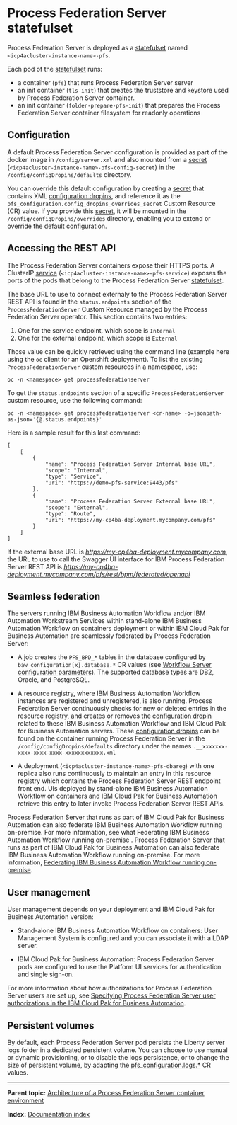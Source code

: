# Process Federation Server statefulset

Process Federation Server is deployed as a [statefulset](https://kubernetes.io/docs/concepts/workloads/controllers/statefulset/) named `<icp4acluster-instance-name>-pfs`.

Each pod of the [statefulset](https://kubernetes.io/docs/concepts/workloads/controllers/statefulset/) runs:
* a container (`pfs`) that runs Process Federation Server server
* an init container (`tls-init`) that creates the truststore and keystore used by Process Federation Server container.
* an init container (`folder-prepare-pfs-init`) that prepares the Process Federation Server container filesystem for readonly operations

## Configuration

A default Process Federation Server configuration is provided as part of the docker image in `/config/server.xml` and also mounted from a [secret](https://kubernetes.io/fr/docs/concepts/configuration/secret/)
(`<icp4acluster-instance-name>-pfs-config-secret`) in the `/config/configDropins/defaults` directory.

You can override this default configuration by creating a [secret](https://kubernetes.io/fr/docs/concepts/configuration/secret/)
that contains XML [configuration dropins](https://www.ibm.com/support/knowledgecenter/SSD28V_liberty/com.ibm.websphere.wlp.core.doc/ae/twlp_setup_dropins.html),
and reference it as the `pfs_configuration.config_dropins_overrides_secret` Custom Resource (CR) value. If you provide this [secret](https://kubernetes.io/fr/docs/concepts/configuration/secret/),
it will be mounted in the 
`/config/configDropins/overrides` directory, enabling you to extend or override the default configuration.

## Accessing the REST API

The Process Federation Server containers expose their HTTPS ports. A ClusterIP [service](https://kubernetes.io/docs/concepts/services-networking/service/)
(`<icp4acluster-instance-name>-pfs-service`) exposes the ports of the pods that belong to the Process Federation Server [statefulset](https://kubernetes.io/docs/concepts/workloads/controllers/statefulset/).

The base URL to use to connect externaly to the Process Federation Server REST API is found in the `status.endpoints` section of the `ProcessFederationServer` Custom Resource managed by the Process Federation Server operator. This section contains two entries:
1. One for the service endpoint, which scope is `Internal`
1. One for the external endpoint, which scope is `External`

Those value can be quickly retrieved using the command line (example here using the `oc` client for an Openshift deployment). To list the existing `ProcessFederationServer` custom resources in a namespace, use:

```
oc -n <namespace> get processfederationserver
```

To get the `status.endpoints` section of a specific `ProcessFederationServer` custom resource, use the following command:

```
oc -n <namespace> get processfederationserver <cr-name> -o=jsonpath-as-json='{@.status.endpoints}'
```

Here is a sample result for this last command:

```
[
    [
        {
            "name": "Process Federation Server Internal base URL",
            "scope": "Internal",
            "type": "Service",
            "uri": "https://demo-pfs-service:9443/pfs"
        },
        {
            "name": "Process Federation Server External base URL",
            "scope": "External",
            "type": "Route",
            "uri": "https://my-cp4ba-deployment.mycompany.com/pfs"
        }
    ]
]
```

If the external base URL is _https://my-cp4ba-deployment.mycompany.com_, the URL to use to call the Swagger UI interface for IBM Process Federation Server REST API is _https://my-cp4ba-deployment.mycompany.com/pfs/rest/bpm/federated/openapi_


## Seamless federation

The servers running IBM Business Automation Workflow and/or IBM Automation Workstream Services within stand-alone IBM Business Automation Workflow on containers deployment or within IBM Cloud Pak for Business Automation are seamlessly federated by Process Federation Server:

* A job creates the `PFS_BPD_*` tables in the database configured by `baw_configuration[x].database.*` CR values (see [Workflow Server configuration parameters](https://www.ibm.com/docs/en/cloud-paks/cp-biz-automation/22.0.1?topic=parameters-business-automation-workflow-runtime-workstream-services#ref_baw_params__baw-config)). The supported database types are DB2, Oracle, and PostgreSQL.

* A resource registry, where IBM Business Automation Workflow instances are registered and unregistered, is also running. Process Federation Server continuously checks for new or deleted entries in the resource registry, and creates or removes the [configuration dropin](https://www.ibm.com/support/knowledgecenter/SSD28V_liberty/com.ibm.websphere.wlp.core.doc/ae/twlp_setup_dropins.html) related to these IBM Business Automation Workflow and IBM Cloud Pak for Business Automation servers. These [configuration dropins](https://www.ibm.com/support/knowledgecenter/SSD28V_liberty/com.ibm.websphere.wlp.core.doc/ae/twlp_setup_dropins.html) can be found on the container running Process Federation Server in the `/config/configDropins/defaults` directory under the names `.__xxxxxxx-xxxx-xxxx-xxxx-xxxxxxxxxxxx.xml`

* A deployment (`<icp4acluster-instance-name>-pfs-dbareg`) with one replica also runs continuously to maintain an entry in this resource registry which contains the Process Federation Server REST endpoint front end. UIs deployed by stand-alone IBM Business Automation Workflow on containers and IBM Cloud Pak for Business Automation retrieve this entry to later invoke Process Federation Server REST APIs.

Process Federation Server that runs as part of IBM Cloud Pak for Business Automation can also federate IBM Business Automation Workflow running on-premise. For more information, see what Federating IBM Business Automation Workflow running on-premise .
Process Federation Server that runs as part of IBM Cloud Pak for Business Automation can also federate IBM Business Automation Workflow running on-premise. For more information, [Federating IBM Business Automation Workflow running on-premise](./Federating-on-premises-BAW.md).

## User management

User management depends on your deployment and IBM Cloud Pak for Business Automation version:

* Stand-alone IBM Business Automation Workflow on containers: User Management System is configured and you can associate it with a LDAP server.

* IBM Cloud Pak for Business Automation: Process Federation Server pods are configured to use the Platform UI services for authentication and single sign-on.

For more information about how authorizations for Process Federation Server users are set up, see [Specifying Process Federation Server user authorizations in the IBM Cloud Pak for Business Automation](./Authorizations.md).

## Persistent volumes

By default, each Process Federation Server pod persists the Liberty server logs folder in a dedicated persistent volume. You can choose to use manual or dynamic provisioning, or to disable the logs persistence, or to change the size of persistent volume, by adapting the [pfs_configuration.logs.*](https://www.ibm.com/docs/en/cloud-paks/cp-biz-automation/22.0.1?topic=parameters-business-automation-workflow-runtime-workstream-services#ref_baw_params__pfserver) CR values.

---

**Parent topic:** [Architecture of a Process Federation Server container environment](./Architecture.md)

**Index:** [Documentation index](../README.md#documentation-index)
